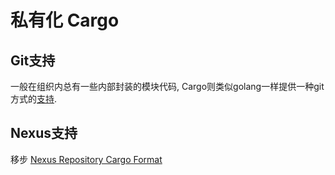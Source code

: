# 私有化 Cargo
## Git支持
一般在组织内总有一些内部封装的模块代码, Cargo则类似golang一样提供一种git方式的[支持](https://doc.rust-lang.org/cargo/reference/specifying-dependencies.html#specifying-dependencies-from-git-repositories).
## Nexus支持
移步 [Nexus Repository Cargo Format](https://github.com/sonatype-nexus-community/nexus-repository-cargo)